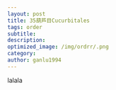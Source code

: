 ```yaml
---
layout: post
title: 35葫芦目Cucurbitales
tags: order    
subtitle: 
description: 
optimized_image: /img/ordrr/.png
category: 
author: ganlu1994  
---
```



lalala